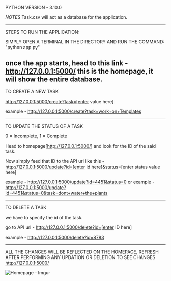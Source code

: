 PYTHON VERSION - 3.10.0

*NOTES*
Task.csv will act as a database for the application.
_________________________________________________________________

STEPS TO RUN THE APPLICATION:

SIMPLY OPEN A TERMINAL IN THE DIRECTORY AND RUN THE COMMAND:
"python app.py"

once the app starts, head to this link - http://127.0.0.1:5000/
this is the homepage, it will show the entire database.
-----------------------------------------------------------------

TO CREATE A NEW TASK 

http://127.0.0.1:5000/create?task=[enter value here]

example - http://127.0.0.1:5000/create?task=work+on+Templates

-----------------------------------------------------------------

TO UPDATE THE STATUS OF A TASK

0 = Incomplete, 1 = Complete

Head to homepage[http://127.0.0.1:5000/] and look for the ID of the said task.

Now simply feed that ID to the API url like this -
http://127.0.0.1:5000/update?id=[enter id here]&status=[enter status value here] 

example - http://127.0.0.1:5000/update?id=4451&status=0
or
example - http://127.0.0.1:5000/update?id=4451&status=0&task=dont+water+the+plants

-----------------------------------------------------------------

TO DELETE A TASK

we have to specify the id of the task.

go to API url - http://127.0.0.1:5000/delete?id=[enter ID here]

example - http://127.0.0.1:5000/delete?id=8783

-----------------------------------------------------------------

ALL THE CHANGES WILL BE REFLECTED ON THE HOMEPAGE, REFRESH AFTER PERFORMING ANY UPDATION OR DELETION TO SEE CHANGES
http://127.0.0.1:5000/

![Homepage - Imgur](https://user-images.githubusercontent.com/58478133/217510425-c850674d-ada6-441d-b889-522142f5bbad.png)

